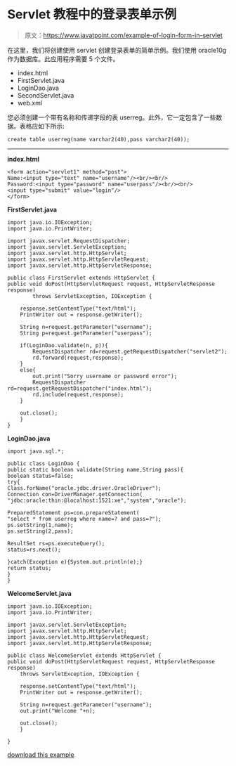# Servlet 教程中的登录表单示例

> 原文：<https://www.javatpoint.com/example-of-login-form-in-servlet>

在这里，我们将创建使用 servlet 创建登录表单的简单示例。我们使用 oracle10g 作为数据库。此应用程序需要 5 个文件。

*   index.html
*   FirstServlet.java
*   LoginDao.java
*   SecondServlet.java
*   web.xml

您必须创建一个带有名称和传递字段的表 userreg。此外，它一定包含了一些数据。表格应如下所示:

```
create table userreg(name varchar2(40),pass varchar2(40));

```

* * *

**index.html**

```
<form action="servlet1" method="post">
Name:<input type="text" name="username"/><br/><br/>
Password:<input type="password" name="userpass"/><br/><br/>
<input type="submit" value="login"/>
</form>

```

**FirstServlet.java**

```
import java.io.IOException;
import java.io.PrintWriter;

import javax.servlet.RequestDispatcher;
import javax.servlet.ServletException;
import javax.servlet.http.HttpServlet;
import javax.servlet.http.HttpServletRequest;
import javax.servlet.http.HttpServletResponse;

public class FirstServlet extends HttpServlet {
public void doPost(HttpServletRequest request, HttpServletResponse response)
		throws ServletException, IOException {

	response.setContentType("text/html");
	PrintWriter out = response.getWriter();

	String n=request.getParameter("username");
	String p=request.getParameter("userpass");

	if(LoginDao.validate(n, p)){
		RequestDispatcher rd=request.getRequestDispatcher("servlet2");
		rd.forward(request,response);
	}
	else{
		out.print("Sorry username or password error");
		RequestDispatcher rd=request.getRequestDispatcher("index.html");
		rd.include(request,response);
	}

	out.close();
	}
}

```

**LoginDao.java**

```
import java.sql.*;

public class LoginDao {
public static boolean validate(String name,String pass){
boolean status=false;
try{
Class.forName("oracle.jdbc.driver.OracleDriver");
Connection con=DriverManager.getConnection(
"jdbc:oracle:thin:@localhost:1521:xe","system","oracle");

PreparedStatement ps=con.prepareStatement(
"select * from userreg where name=? and pass=?");
ps.setString(1,name);
ps.setString(2,pass);

ResultSet rs=ps.executeQuery();
status=rs.next();

}catch(Exception e){System.out.println(e);}
return status;
}
}

```

**WelcomeServlet.java**

```
import java.io.IOException;
import java.io.PrintWriter;

import javax.servlet.ServletException;
import javax.servlet.http.HttpServlet;
import javax.servlet.http.HttpServletRequest;
import javax.servlet.http.HttpServletResponse;

public class WelcomeServlet extends HttpServlet {
public void doPost(HttpServletRequest request, HttpServletResponse response)
	throws ServletException, IOException {

	response.setContentType("text/html");
	PrintWriter out = response.getWriter();

	String n=request.getParameter("username");
	out.print("Welcome "+n);

	out.close();
	}

}

```

[download this example](https://static.javatpoint.com/src/servlet/loginservlet.zip)